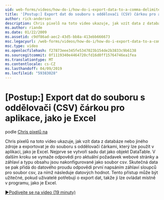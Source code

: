 ```yaml
---
uid: web-forms/videos/how-do-i/how-do-i-export-data-to-a-comma-delimited-csv-file-for-an-application-like-excel
title: '[Postup:] Export dat do souboru s oddělovači (CSV) čárkou pro aplikace, jako je Excel | Dokumentace Microsoftu'
author: rick-anderson
description: Chris pixelů na toto video ukazuje, jak vzít data z databáze nebo jiného zdroje a exportovat je do souboru s oddělovači čárkami, který slouží li aplikace...
ms.author: riande
ms.date: 01/22/2009
ms.assetid: c9df86ad-aec2-43d5-bb8a-413ebb666673
msc.legacyurl: /web-forms/videos/how-do-i/how-do-i-export-data-to-a-comma-delimited-csv-file-for-an-application-like-excel
msc.type: video
ms.openlocfilehash: f27873eee345fe5347023b154de2b3833c9b6138
ms.sourcegitcommit: 0f1119340e4464720cfd16d0ff15764746ea1fea
ms.translationtype: MT
ms.contentlocale: cs-CZ
ms.lasthandoff: 04/09/2019
ms.locfileid: "59383028"
---
```

# <a name="how-do-i-export-data-to-a-comma-delimited-csv-file-for-an-application-like-excel"></a>[Postup:] Export dat do souboru s oddělovači (CSV) čárkou pro aplikace, jako je Excel

podle [Chris pixelů na](https://twitter.com/chrispels)

Chris pixelů na toto video ukazuje, jak vzít data z databáze nebo jiného zdroje a exportovat je do souboru s oddělovači čárkami, který lze použít v aplikaci, jako je Excel. Nejprve se vytvoří sadu dat jako objekt DataTable. V dalším kroku se vymaže odpovědi pro aktuální požadavek webové stránky a záhlaví a typu obsahu jsou nakonfigurované jako soubor csv. Skutečná data se pak přidá do datového proudu odpovědi první napsáním záhlaví sloupců pro soubor csv, za nímž následuje datových hodnot. Tento přístup může být užitečné, pokud uživatelé potřebují o export dat, takže ji lze ovládat místně v programu, jako je Excel.

[&#9654;Podívejte se na video (19 minuty)](https://channel9.msdn.com/Blogs/ASP-NET-Site-Videos/how-do-i-export-data-to-a-comma-delimited-csv-file-for-an-application-like-excel)
